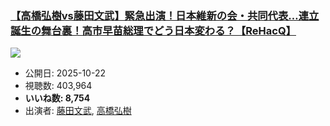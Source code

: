 ### [【高橋弘樹vs藤田文武】緊急出演！日本維新の会・共同代表…連立誕生の舞台裏！高市早苗総理でどう日本変わる？【ReHacQ】](https://www.youtube.com/watch?v=TYMAm0xqIv8)
[![](https://img.youtube.com/vi/TYMAm0xqIv8/sddefault.jpg)](https://www.youtube.com/watch?v=TYMAm0xqIv8)
-   公開日: 2025-10-22
-   視聴数: 403,964
-   **いいね数: 8,754**
-   出演者: [藤田文武](/rehacq_fan/people/藤田文武 "wikilink"), [高橋弘樹](/rehacq_fan/people/高橋弘樹 "wikilink")
